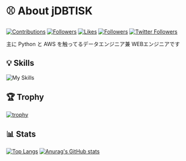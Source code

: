 # ⚾️ About jDBTISK

[![Contributions](https://badgen.org/img/qiita/tisk_jdb/contributions?style=plastic)](https://qiita.com/tisk_jdb) [![Followers](https://badgen.org/img/qiita/tisk_jdb/followers?style=plastic)](https://qiita.com/tisk_jdb) [![Likes](https://badgen.org/img/zenn/jdbtisk/likes?style=plastic)](https://zenn.dev/jdbtisk) [![Followers](https://badgen.org/img/zenn/jdbtisk/followers?style=plastic)](https://zenn.dev/jdbtisk) [![Twitter Followers](https://badgen.net/twitter/follow/tisk_jdb)](https://twitter.com/tisk_jdb)

主に Python と AWS を触ってるデータエンジニア兼 WEBエンジニアです

## 💡 Skills

![My Skills](https://skillicons.dev/icons?i=py,fastapi,php,laravel,js,jquery,nodejs,ts,jest,go,ruby,rails,java,html,css,sass,md,mysql,postgres,redis,linux,nginx,docker,selenium,vscode,git,github,githubactions,gitlab,aws,dynamodb&perline=8)

## 🏆 Trophy

[![trophy](https://github-profile-trophy.vercel.app/?username=jDBTISK&theme=onedark)](https://github.com/jDBTISK)

## 📊 Stats

[![Top Langs](https://github-readme-stats.vercel.app/api/top-langs/?username=jDBTISK&layout=compact)](https://github.com/jDBTISK) [![Anurag's GitHub stats](https://github-readme-stats.vercel.app/api?username=jDBTISK&count_private=true&show_icons=true&theme=onedark)](https://github.com/jDBTISK)
